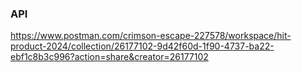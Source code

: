 ### API
https://www.postman.com/crimson-escape-227578/workspace/hit-product-2024/collection/26177102-9d42f60d-1f90-4737-ba22-ebf1c8b3c996?action=share&creator=26177102
